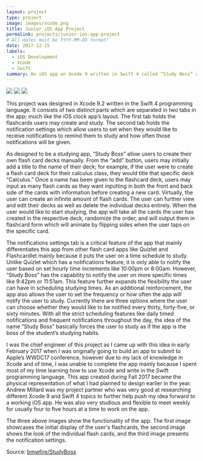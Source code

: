 ```yaml
---
layout: project
type: project
image: images/xcode.png
title: Junior iOS App Project
permalink: projects/junior-ios-app-project
# All dates must be YYYY-MM-DD format!
date: 2017-12-15
labels:
  - iOS Development
  - Xcode
  - Swift
summary: An iOS app on Xcode 9 written in Swift 4 called “Study Boss” which presents the user with an innovative flash card app that will periodically send customized reminder notifications to study.
---
```


<div class="ui small rounded images">
  <img class="ui image" src="../images/IMG_4504.PNG">
  <img class="ui image" src="../images/IMG_4505.PNG">
  <img class="ui image" src="../images/IMG_4507.PNG">
</div>

This project was designed in Xcode 9.2 written in the Swift 4 programming language. It consists of two distinct parts which are separated in two tabs in the app; much like the iOS clock app’s layout. The first tab holds the flashcards users may create and study. The second tab holds the notification settings which allow users to set when they would like to receive notifications to remind them to study and how often those notifications will be given. 

As designed to be a studying app, “Study Boss” allow users to create their own flash card decks manually. From the “add” button, users may initially add a title to the name of their deck; for example, if the user were to create a flash card deck for their calculus class, they would title that specific deck “Calculus.” Once a name has been given to the flashcard deck, users may input as many flash cards as they want inputting in both the front and back side of the cards with information before creating a new card. Virtually, the user can create an infinite amount of flash cards. The user can further view and edit their decks as well as delete the individual decks entirely. When the user would like to start studying, the app will take all the cards the user has created in the respective deck, randomize the order, and will output them in flashcard form which will animate by flipping sides when the user taps on the specific card.

The notifications settings tab is a critical feature of the app that mainly differentiates this app from other flash card apps like Quizlet and Flashcardlet mainly because it puts the user on a time schedule to study. Unlike Quizlet which has a notifications feature, it is only able to notify the user based on set hourly time increments like 10:00pm or 8:00am. However, “Study Boss” has the capability to notify the user on more specific times like 9:42pm or 11:51am. This feature further expands the flexibility the user can have in scheduling studying times. As an additional reinforcement, the app also allows the user to set the frequency or how often the app will notify the user to study. Currently there are three options where the user can choose whether they would like to be notified every thirty, forty-five, or sixty minutes. With all the strict scheduling features like daily timed notifications and frequent notifications throughout the day, the idea of the name “Study Boss” basically forces the user to study as if the app is the boss of the student’s studying habits. 

I was the chief engineer of this project as I came up with this idea in early February 2017 when I was originally going to build an app to submit to Apple’s WWDC17 conference, however due to my lack of knowledge in Xcode and of time, I was unable to complete the app mainly because I spent most of my time learning how to use Xcode and write in the Swift programming language. This app created during Fall 2017 became the physical representation of what I had planned to design earlier in the year. Andrew Millard was my project partner who was very good at researching different Xcode 9 and Swift 4 topics to further help push my idea forward to a working iOS app. He was also very studious and flexible to meet weekly for usually four to five hours at a time to work on the app. 

The three above images show the functionality of the app. The first image showcases the initial display of the user's flashcards, the second image shows the look of the individual flash cards, and the third image presents the notification settings. 


Source: <a href="https://github.com/bmwfire/StudyBoss"><i class="large github icon "></i>bmwfire/StudyBoss</a>
